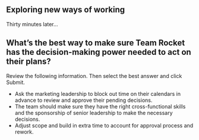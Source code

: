 ## Exploring new ways of working

Thirty minutes later…


## What’s the best way to make sure Team Rocket has the decision-making power needed to act on their plans?

Review the following information. Then select the best answer and click Submit.

+ Ask the marketing leadership to block out time on their calendars in advance to review and approve their pending decisions.
+ The team should make sure they have the right cross-functional skills and the sponsorship of senior leadership to make the necessary decisions.
+ Adjust scope and build in extra time to account for approval process and rework.
